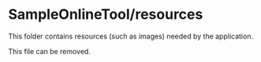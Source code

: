 # SampleOnlineTool/resources

This folder contains resources (such as images) needed by the application. 

This file can be removed.
